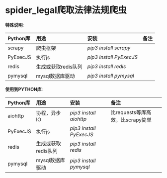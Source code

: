 # spider_legal爬取法律法规爬虫

**特殊说明**:

| Python库 | 用途 | 安装 | 备注 |
|:-------|:-------------|:----------|:----------|
| scrapy | 爬虫框架 | *pip3 install scrapy* | |
| PyExecJS  | 执行js | *pip3 install PyExecJS* |  |
| redis  | 生成或获取redis队列 | *pip3 install redis* |  |
| pymysql  | mysql数据库驱动 | *pip3 install pymysql* |  |


**使用到PYTHON库**:

|    Python库 | 用途 | 安装 | 备注 |
|:-------|:-------------|:----------|:----------|
| aiohttp  | 协程，异步IO | *pip3 install aiohttp* | 比requests等库高效，比scrapy简单 |
| PyExecJS  | 执行js | *pip3 install PyExecJS* |  |
| redis  | 生成或获取redis队列 | *pip3 install redis* |  |
| pymysql  | mysql数据库驱动 | *pip3 install pymysql* |  |
